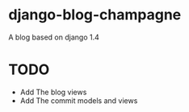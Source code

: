 # django-blog-champagne

A blog based on django 1.4

# TODO
 * Add The blog views
 * Add The commit models and views
